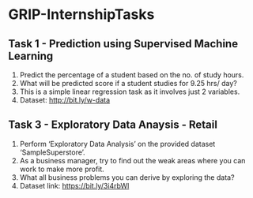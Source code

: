 # GRIP-InternshipTasks
## Task 1 - Prediction using Supervised Machine Learning
1. Predict the percentage of a student based on the no. of study hours.
2. What will be predicted score if a student studies for 9.25 hrs/ day?
3. This is a simple linear regression task as it involves just 2 variables.
4. Dataset: http://bit.ly/w-data

## Task 3 - Exploratory Data Anaysis - Retail
1. Perform ‘Exploratory Data Analysis’ on the provided dataset ‘SampleSuperstore’.
2. As a business manager, try to find out the weak areas where you can work to make more profit.
3. What all business problems you can derive by exploring the data?
4. Dataset link: https://bit.ly/3i4rbWl
